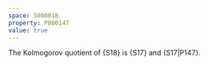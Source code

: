 ```yaml
---
space: S000018
property: P000147
value: true
---
```


The Kolmogorov quotient of {S18} is {S17} and {S17|P147}.
